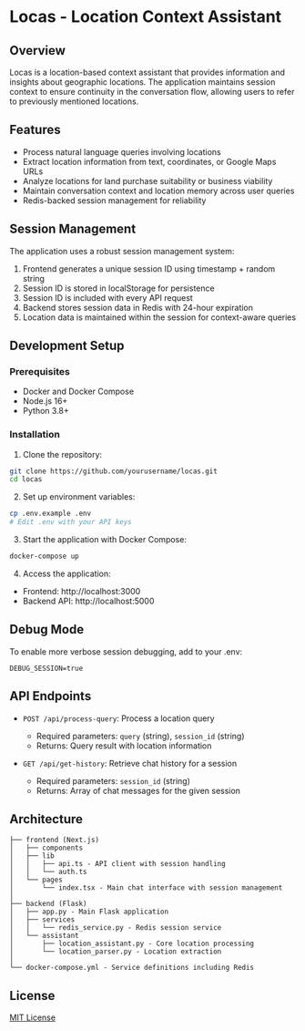 # Locas - Location Context Assistant

## Overview

Locas is a location-based context assistant that provides information and insights about geographic locations. The application maintains session context to ensure continuity in the conversation flow, allowing users to refer to previously mentioned locations.

## Features

- Process natural language queries involving locations
- Extract location information from text, coordinates, or Google Maps URLs
- Analyze locations for land purchase suitability or business viability
- Maintain conversation context and location memory across user queries
- Redis-backed session management for reliability

## Session Management

The application uses a robust session management system:

1. Frontend generates a unique session ID using timestamp + random string
2. Session ID is stored in localStorage for persistence
3. Session ID is included with every API request
4. Backend stores session data in Redis with 24-hour expiration
5. Location data is maintained within the session for context-aware queries

## Development Setup

### Prerequisites

- Docker and Docker Compose
- Node.js 16+
- Python 3.8+

### Installation

1. Clone the repository:
```bash
git clone https://github.com/yourusername/locas.git
cd locas
```

2. Set up environment variables:
```bash
cp .env.example .env
# Edit .env with your API keys
```

3. Start the application with Docker Compose:
```bash
docker-compose up
```

4. Access the application:
- Frontend: http://localhost:3000
- Backend API: http://localhost:5000

## Debug Mode

To enable more verbose session debugging, add to your .env:
```
DEBUG_SESSION=true
```

## API Endpoints

- `POST /api/process-query`: Process a location query
  - Required parameters: `query` (string), `session_id` (string)
  - Returns: Query result with location information

- `GET /api/get-history`: Retrieve chat history for a session
  - Required parameters: `session_id` (string)
  - Returns: Array of chat messages for the given session

## Architecture

```
├── frontend (Next.js)
│   ├── components
│   ├── lib
│   │   ├── api.ts - API client with session handling
│   │   └── auth.ts 
│   └── pages
│       └── index.tsx - Main chat interface with session management
│
├── backend (Flask)
│   ├── app.py - Main Flask application
│   ├── services
│   │   └── redis_service.py - Redis session service
│   └── assistant
│       ├── location_assistant.py - Core location processing
│       └── location_parser.py - Location extraction
│
└── docker-compose.yml - Service definitions including Redis
```

## License

[MIT License](LICENSE)